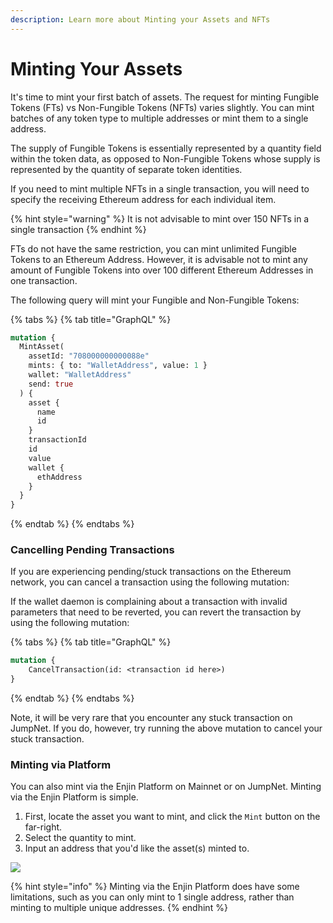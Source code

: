 ```yaml
---
description: Learn more about Minting your Assets and NFTs
---
```


# Minting Your Assets

It's time to mint your first batch of assets. The request for minting Fungible Tokens \(FTs\) vs Non-Fungible Tokens \(NFTs\) varies slightly. You can mint batches of any token type to multiple addresses or mint them to a single address.

The supply of Fungible Tokens is essentially represented by a quantity field within the token data, as opposed to Non-Fungible Tokens whose supply is represented by the quantity of separate token identities.

If you need to mint multiple NFTs in a single transaction, you will need to specify the receiving Ethereum address for each individual item.

{% hint style="warning" %}
It is not advisable to mint over 150 NFTs in a single transaction
{% endhint %}

FTs do not have the same restriction, you can mint unlimited Fungible Tokens to an Ethereum Address. However, it is advisable not to mint any amount of Fungible Tokens into over 100 different Ethereum Addresses in one transaction.

The following query will mint your Fungible and Non-Fungible Tokens:

{% tabs %}
{% tab title="GraphQL" %}
```graphql
mutation {
  MintAsset(
    assetId: "708000000000088e"
    mints: { to: "WalletAddress", value: 1 }
    wallet: "WalletAddress"
    send: true
  ) {
    asset {
      name
      id
    }
    transactionId
    id
    value
    wallet {
      ethAddress
    }
  }
}
```
{% endtab %}
{% endtabs %}

### Cancelling Pending Transactions

If you are experiencing pending/stuck transactions on the Ethereum network, you can cancel a transaction using the following mutation: 

If the wallet daemon is complaining about a transaction with invalid parameters that need to be reverted, you can revert the transaction by using the following mutation:

{% tabs %}
{% tab title="GraphQL" %}
```graphql
mutation {
    CancelTransaction(id: <transaction id here>)
}
```
{% endtab %}
{% endtabs %}

Note, it will be very rare that you encounter any stuck transaction on JumpNet. If you do, however, try running the above mutation to cancel your stuck transaction. 

### Minting via Platform

You can also mint via the Enjin Platform on Mainnet or on JumpNet. Minting via the Enjin Platform is simple. 

1. First, locate the asset you want to mint, and click the `Mint` button on the far-right. 
2. Select the quantity to mint. 
3. Input an address that you'd like the asset\(s\) minted to. 

![](../../.gitbook/assets/image%20%283%29.png)

{% hint style="info" %}
Minting via the Enjin Platform does have some limitations, such as you can only mint to 1 single address, rather than minting to multiple unique addresses. 
{% endhint %}



